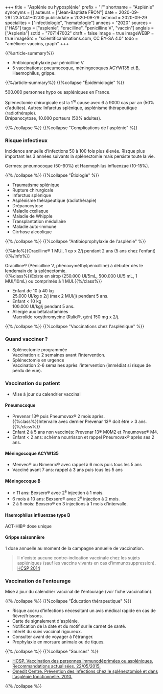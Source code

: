 +++
title = "Asplénie ou hyposplénie"
prefix = "l'"
shortname = "Asplénie"
synonyms = []
auteurs = ["Jean-Baptiste FRON"]
date = 2020-09-29T23:51:41+02:00
publishdate = 2020-09-29
lastmod = 2020-09-29
specialites = ["infectiologie", "hematologie"]
annees = "2020"
sources = ["HAS"]
tags = ["asplenie", "oracilline", "penicilline V", "vaccin"]
anglais = ["Asplenia"]
sctid = "707147002"
draft = false
image = true
imageWEBP = true
imageSrc = "scientificanimations.com, CC BY-SA 4.0"
todo = "améliorer vaccins, graph"
+++

{{%article-summary%}}

- Antibioprophylaxie par pénicilline V.
- 5 vaccinations: pneumocoque, méningocoques ACYW135 et B, Haemophilus, grippe.

{{%/article-summary%}}
{{%collapse "Épidémiologie" %}}

500.000 personnes hypo ou aspléniques en France.

Splénectomie chirurgicale est la 1<sup>re</sup> cause avec 6 à 9000 cas par an (50% d'adultes).  Autres: Infarctus splénique, asplénisme thérapeutique (radiothérapie).  
Drépanocytose, 10.000 porteurs (50% adultes).

{{% /collapse %}}
{{%collapse "Complications de l'asplénie" %}}

### Risque infectieux

Incidence annuelle d'infections 50 à 100 fois plus élevée. Risque plus important les 3 années suivants la splénectomie mais persiste toute la vie.

Germes: pneumocoque (50-90%) et Haemophilus influenzae (10-15%).

{{% /collapse %}}
{{%collapse "Étiologie" %}}

- Traumatisme splénique
- Rupture chirurgicale
- Infarctus splénique
- Asplénisme thérapeutique (radiothérapie)
- Drépanocytose
- Maladie cœliaque
- Maladie de Whipple
- Transplantation médullaire
- Maladie auto-immune
- Cirrhose alcoolique

{{% /collapse %}}
{{%collapse "Antibioprophylaxie de l'asplénie" %}}

{{%info%}}Oracilline® 1 MUI, 1 cp x 2/j pendant 2 ans (5 ans chez l'enfant){{%/info%}}

Oracilline® (Pénicilline V, phénoxyméthylpénicilline) à débuter dès le lendemain de la splénectomie.  
{{%class%}}Existe en sirop (250.000 UI/5mL, 500.000 UI/5 mL, 1 MUI/10mL) ou comprimés à 1 MUI.{{%/class%}}

- Enfant de 10 à 40 kg  
25.000 UI/kg x 2/j (max 2 MUI/j) pendant 5 ans.  
- Enfant < 10 kg  
100.000 UI/kg/j pendant 5 ans.
- Allergie aux bêtalactamines  
Macrolide roxythromycine (Rulid®, gén) 150 mg x 2/j.

{{% /collapse %}}
{{%collapse "Vaccinations chez l'asplénique" %}}

### Quand vacciner ?

- Splénectomie programmée  
Vaccination ≥ 2 semaines avant l'intervention.
- Splénectomie en urgence  
Vaccination 2-6 semaines après l'intervention (immédiat si risque de perdu de vue).

### Vaccination du patient

- Mise à jour du calendrier vaccinal

#### Pneumocoque

- Prevenar 13® puis Pneumovax® 2 mois après.  
  {{%class%}}Intervalle avec dernier Prevenar 13® doit être > 3 ans.{{%/class%}}
- Enfant 2 à 5 ans non vaccinés: Prevenar 13® M0M2 et Pneumovax® M4.
- Enfant < 2 ans: schéma nourrisson et rappel Pneumovax® après ses 2 ans.

#### Méningocoque ACYW135

- Menveo® ou Nimenrix® avec rappel à 6 mois puis tous les 5 ans
- Vacciné avant 7 ans: rappel à 3 ans puis tous les 5 ans

#### Méningocoque B

- ≥ 11 ans: Bexsero® avec 2<sup>e</sup> injection à 1 mois.
- 6 mois à 10 ans: Bexsero® avec 2<sup>e</sup> injection à 2 mois.
- 2 à 5 mois: Bexsero® en 3 injections à 1 mois d'intervalle.

#### Haemophilus influenzae type B

ACT-HIB® dose unique

#### Grippe saisonnière

1 dose annuelle au moment de la campagne annuelle de vaccination.

> Il n'existe aucune contre-indication vaccinale chez les sujets aspléniques (sauf les vaccins vivants en cas d’immunosuppression). [HCSP 2014](https://www.hcsp.fr/explore.cgi/avisrapportsdomaine?clefr=504)

### Vaccination de l'entourage

Mise à jour du calendrier vaccinal de l'entourage (voir fiche vaccination).

{{% /collapse %}}
{{%collapse "Éducation thérapeutique" %}}

- Risque accru d'infections nécessitant un avis médical rapide en cas de fièvre/frissons.
- Carte de signalement d'asplénie.
- Notification de la date et du motif sur le carnet de santé.
- Intérêt du suivi vaccinal rigoureux.
- Consulter avant de voyager à l'étranger.
- Prophylaxie en morsure animale ou de tiques.

{{% /collapse %}}
{{%collapse "Sources" %}}

- [HCSP. Vaccination des personnes immunodéprimées ou aspléniques. Recommandations actualisées. 22/05/2015.](https://www.hcsp.fr/explore.cgi/avisrapportsdomaine?clefr=504)
- [Omedit Centre. Prévention des infections chez le splénectomisé et dans l'asplénie fonctionnelle. 2010.](http://www.omedit-centre.fr/fichiers/upload/Prevention-des-infections_Splenectomise-et-asplenie-fonctionnelle_Fiche-bon-usage_Mars-2010.pdf)

{{% /collapse %}}
